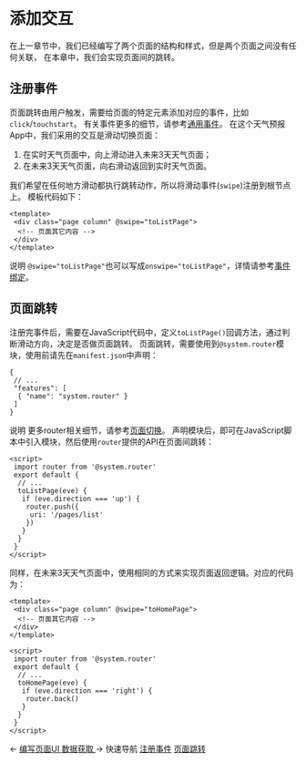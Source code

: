 # 添加交互

在上一章节中，我们已经编写了两个页面的结构和样式，但是两个页面之间没有任何关联， 在本章中，我们会实现页面间的跳转。

## 注册事件
页面跳转由用户触发，需要给页面的特定元素添加对应的事件，比如`click`/`touchstart`。 有关事件更多的细节，请参考[通用事件](https://iot.mi.com/vela/quickapp/zh/components/general/events.html)。
在这个天气预报App中，我们采用的交互是滑动切换页面：
  1. 在实时天气页面中，向上滑动进入未来3天天气页面；
  2. 在未来3天天气页面，向右滑动返回到实时天气页面。


我们希望在任何地方滑动都执行跳转动作，所以将滑动事件(`swipe`)注册到根节点上。
模板代码如下：
```
<template>
 <div class="page column" @swipe="toListPage">
  <!-- 页面其它内容 -->
 </div>
</template>
```

说明
`@swipe="toListPage"`也可以写成`onswipe="toListPage"`，详情请参考[事件绑定](https://iot.mi.com/vela/quickapp/zh/guide/framework/template/event.html)。

## 页面跳转
注册完事件后，需要在JavaScript代码中，定义`toListPage()`回调方法，通过判断滑动方向，决定是否做页面跳转。 页面跳转，需要使用到`@system.router`模块，使用前请先在`manifest.json`中声明：
```
{
 // ...
 "features": [
  { "name": "system.router" }
 ]
}
```

说明
更多router相关细节，请参考[页面切换](https://iot.mi.com/vela/quickapp/zh/guide/framework/page-switch.html)。
声明模块后，即可在JavaScript脚本中引入模块，然后使用`router`提供的API在页面间跳转：
```
<script>
 import router from '@system.router'
 export default {
  // ...
  toListPage(eve) {
   if (eve.direction === 'up') {
    router.push({
     uri: '/pages/list'
    })
   }
  }
 }
</script>
```

同样，在未来3天天气页面中，使用相同的方式来实现页面返回逻辑。对应的代码为：
```
<template>
 <div class="page column" @swipe="toHomePage">
  <!-- 页面其它内容 -->
 </div>
</template>
```

```
<script>
 import router from '@system.router'
 export default {
  // ...
  toHomePage(eve) {
   if (eve.direction === 'right') {
    router.back()
   }
  }
 }
</script>
```

← [ 编写页面UI ](https://iot.mi.com/vela/quickapp/zh/guide/start/user-interface.html) [ 数据获取 ](https://iot.mi.com/vela/quickapp/zh/guide/start/data-fetch.html) → 
快速导航
[注册事件](https://iot.mi.com/vela/quickapp/zh/guide/start/add-interactivity.html#注册事件 "注册事件")
[页面跳转](https://iot.mi.com/vela/quickapp/zh/guide/start/add-interactivity.html#页面跳转 "页面跳转")
